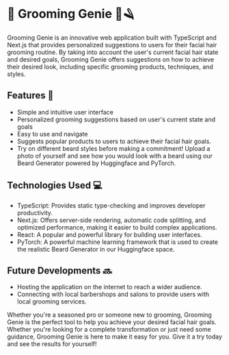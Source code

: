 # 🧞 Grooming Genie 💈🪒

Grooming Genie is an innovative web application built with TypeScript and Next.js that provides personalized suggestions to users for their facial hair grooming routine. By taking into account the user's current facial hair state and desired goals, Grooming Genie offers suggestions on how to achieve their desired look, including specific grooming products, techniques, and styles.



## Features 🚀
- Simple and intuitive user interface
- Personalized grooming suggestions based on user's current state and goals
- Easy to use and navigate
- Suggests popular products to users to achieve their facial hair goals.
- Try on different beard styles before making a commitment! Upload a photo of yourself and see how you would look with a beard using our Beard Generator powered by Huggingface and PyTorch.


## Technologies Used 💻 
- TypeScript: Provides static type-checking and improves developer productivity.
- Next.js: Offers server-side rendering, automatic code splitting, and optimized performance, making it easier to build complex applications.
- React: A popular and powerful library for building user interfaces.
- PyTorch: A powerful machine learning framework that is used to create the realistic Beard Generator in our Huggingface space.


## Future Developments 🔜
-  Hosting the application on the internet to reach a wider audience.
- Connecting with local barbershops and salons to provide users with local grooming services.

Whether you're a seasoned pro or someone new to grooming, Grooming Genie is the perfect tool to help you achieve your desired facial hair goals. Whether you're looking for a complete transformation or just need some guidance, Grooming Genie is here to make it easy for you. Give it a try today and see the results for yourself!
